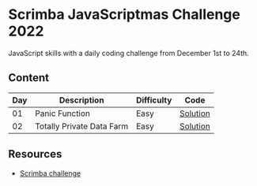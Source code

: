 # Scrimba JavaScriptmas Challenge 2022

JavaScript skills with a daily coding challenge from December 1st to 24th.

## Content

| Day | Description               | Difficulty | Code                                                                                |
| --- | ------------------------- | ---------- | ----------------------------------------------------------------------------------- |
| 01  | Panic Function            | Easy       | [Solution](https://github.com/joeyclapton/challenge-javascriptmas/tree/main/day-01) |
| 02  | Totally Private Data Farm | Easy       | [Solution](https://github.com/joeyclapton/challenge-javascriptmas/tree/main/day-02) |


## Resources
- [Scrimba challenge](https://scrimba.com/learn/javascriptmas)
